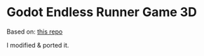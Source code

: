 # Godot Endless Runner Game 3D
Based on: [this repo](https://github.com/hman278/Godot-Runner-Game)


I modified & ported it.
